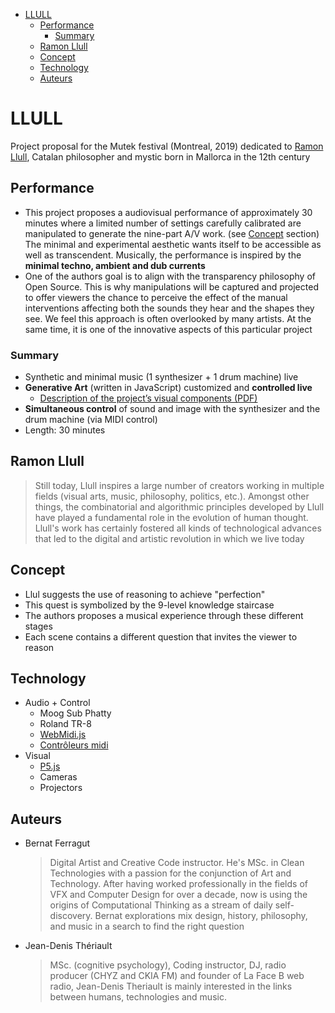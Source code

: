 - [LLULL](#llull)
  - [Performance](#performance)
    - [Summary](#summary)
  - [Ramon Llull](#ramon-llull)
  - [Concept](#concept)
  - [Technology](#technology)
  - [Auteurs](#auteurs)


# LLULL
Project proposal for the Mutek festival (Montreal, 2019) dedicated to [Ramon Llull](https://en.wikipedia.org/wiki/Ramon_Llull), Catalan philosopher and mystic born in Mallorca in the 12th century

## Performance
* This project proposes a audiovisual performance of approximately 30 minutes where a limited number of settings carefully calibrated are manipulated to generate the nine-part A/V work. (see [Concept](#concept) section) The minimal and experimental aesthetic wants itself to be accessible as well as transcendent. Musically, the performance is inspired by the **minimal techno, ambient and dub currents**
* One of the authors goal is to align with the transparency philosophy of Open Source. This is why manipulations will be captured and projected to offer viewers the chance to perceive the effect of the manual interventions affecting both the sounds they hear and the shapes they see. We feel this approach is often overlooked by many artists. At the same time, it is one of the innovative aspects of this particular project

### Summary
* Synthetic and minimal music (1 synthesizer + 1 drum machine) live
* **Generative Art** (written in JavaScript) customized and **controlled live**
  * [Description of the project’s visual components (PDF)](/PDF/LLULL-visuals-v1.pdf)
* **Simultaneous control** of sound and image with the synthesizer and the drum machine (via MIDI control)
* Length: 30 minutes

## Ramon Llull

>Still today, Llull inspires a large number of creators working in multiple fields (visual arts, music, philosophy, politics, etc.). Amongst other things, the combinatorial and algorithmic principles developed by Llull have played a fundamental role in the evolution of human thought. Llull's work has certainly fostered all kinds of technological advances that led to the digital and artistic revolution in which we live today

## Concept
* Llul suggests the use of reasoning to achieve "perfection"
* This quest is symbolized by the 9-level knowledge staircase
* The authors proposes a musical experience through these different stages
* Each scene contains a different question that invites the viewer to reason

## Technology
* Audio + Control
  * Moog Sub Phatty
  * Roland TR-8
  * [WebMidi.js](http://djipco.github.io/webmidi/latest/classes/WebMidi.html)
  * [Contrôleurs midi](https://d16rm6ap8dyyo6.cloudfront.net/product_images/images/000/001/491/medium/Black_34_zoomed.jpg?1398722121)
* Visual
  * [P5.js](https://p5js.org/examples/simulate-particle-system.html)
  * Cameras
  * Projectors

## Auteurs
* Bernat Ferragut
  >Digital Artist and Creative Code instructor. He's MSc. in Clean Technologies with a passion for the conjunction of Art and Technology. After having worked professionally in the fields of VFX and Computer Design for over a decade, now is using the origins of Computational Thinking as a stream of daily self-discovery. Bernat explorations mix design, history, philosophy, and music in a search to find the right question

* Jean-Denis Thériault
  >MSc. (cognitive psychology), Coding instructor, DJ, radio producer (CHYZ and CKIA FM) and founder of La Face B web radio, Jean-Denis Theriault is mainly interested in the links between humans, technologies and music.